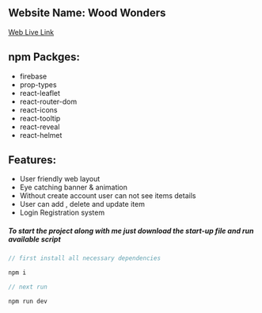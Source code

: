 ## Website Name: Wood Wonders
[Web Live Link](https://wood-wonderss.netlify.app/)

## npm Packges:

- firebase
- prop-types
- react-leaflet
- react-router-dom
- react-icons
- react-tooltip
- react-reveal
- react-helmet


## Features:
- User friendly web layout
- Eye catching banner & animation
- Without create account user can not see items details
- User can add , delete and update item 
- Login Registration system


##### To start the project along with me just download the start-up file and run available script

```javascript
// first install all necessary dependencies

npm i

// next run

npm run dev

``` 


